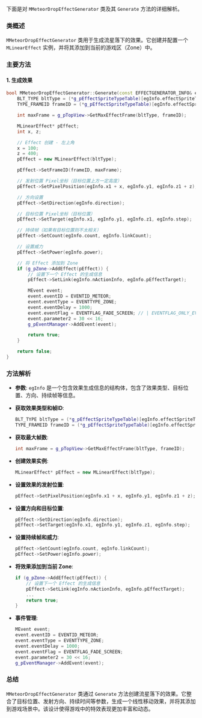下面是对 `MMeteorDropEffectGenerator` 类及其 `Generate` 方法的详细解析。

### 类概述
`MMeteorDropEffectGenerator` 类用于生成流星落下的效果。它创建并配置一个 `MLinearEffect` 实例，并将其添加到当前的游戏区（Zone）中。

### 主要方法

#### 1. 生成效果
```cpp
bool MMeteorDropEffectGenerator::Generate(const EFFECTGENERATOR_INFO& egInfo) {
    BLT_TYPE bltType = (*g_pEffectSpriteTypeTable)[egInfo.effectSpriteType].BltType;
    TYPE_FRAMEID frameID = (*g_pEffectSpriteTypeTable)[egInfo.effectSpriteType].FrameID;

    int maxFrame = g_pTopView->GetMaxEffectFrame(bltType, frameID);

    MLinearEffect* pEffect;
    int x, z;

    // Effect 创建 - 左上角
    x = 100;
    z = 400;
    pEffect = new MLinearEffect(bltType);

    pEffect->SetFrameID(frameID, maxFrame);

    // 发射位置 Pixel坐标（目标位置上方一定高度）
    pEffect->SetPixelPosition(egInfo.x1 + x, egInfo.y1, egInfo.z1 + z);

    // 方向设置
    pEffect->SetDirection(egInfo.direction);

    // 目标位置 Pixel坐标（目标位置）
    pEffect->SetTarget(egInfo.x1, egInfo.y1, egInfo.z1, egInfo.step);

    // 持续帧（如果有目标位置则不太相关）
    pEffect->SetCount(egInfo.count, egInfo.linkCount);

    // 设置威力
    pEffect->SetPower(egInfo.power);

    // 将 Effect 添加到 Zone
    if (g_pZone->AddEffect(pEffect)) {
        // 设置下一个 Effect 的生成信息
        pEffect->SetLink(egInfo.nActionInfo, egInfo.pEffectTarget);

        MEvent event;
        event.eventID = EVENTID_METEOR;
        event.eventType = EVENTTYPE_ZONE;
        event.eventDelay = 1000;
        event.eventFlag = EVENTFLAG_FADE_SCREEN; // | EVENTFLAG_ONLY_EVENT_BACKGROUND;
        event.parameter2 = 30 << 16;
        g_pEventManager->AddEvent(event);

        return true;	
    }

    return false;
}
```

### 方法解析

- **参数**: `egInfo` 是一个包含效果生成信息的结构体，包含了效果类型、目标位置、方向、持续帧等信息。
  
- **获取效果类型和帧ID**:
  ```cpp
  BLT_TYPE bltType = (*g_pEffectSpriteTypeTable)[egInfo.effectSpriteType].BltType;
  TYPE_FRAMEID frameID = (*g_pEffectSpriteTypeTable)[egInfo.effectSpriteType].FrameID;
  ```

- **获取最大帧数**:
  ```cpp
  int maxFrame = g_pTopView->GetMaxEffectFrame(bltType, frameID);
  ```

- **创建效果实例**:
  ```cpp
  MLinearEffect* pEffect = new MLinearEffect(bltType);
  ```

- **设置效果的发射位置**:
  ```cpp
  pEffect->SetPixelPosition(egInfo.x1 + x, egInfo.y1, egInfo.z1 + z);
  ```

- **设置方向和目标位置**:
  ```cpp
  pEffect->SetDirection(egInfo.direction);
  pEffect->SetTarget(egInfo.x1, egInfo.y1, egInfo.z1, egInfo.step);
  ```

- **设置持续帧和威力**:
  ```cpp
  pEffect->SetCount(egInfo.count, egInfo.linkCount);
  pEffect->SetPower(egInfo.power);
  ```

- **将效果添加到当前 Zone**:
  ```cpp
  if (g_pZone->AddEffect(pEffect)) {
      // 设置下一个 Effect 的生成信息
      pEffect->SetLink(egInfo.nActionInfo, egInfo.pEffectTarget);
      ...
      return true;	
  }
  ```

- **事件管理**: 
  ```cpp
  MEvent event;
  event.eventID = EVENTID_METEOR;
  event.eventType = EVENTTYPE_ZONE;
  event.eventDelay = 1000;
  event.eventFlag = EVENTFLAG_FADE_SCREEN;
  event.parameter2 = 30 << 16;
  g_pEventManager->AddEvent(event);
  ```

### 总结
`MMeteorDropEffectGenerator` 类通过 `Generate` 方法创建流星落下的效果。它整合了目标位置、发射方向、持续时间等参数，生成一个线性移动效果，并将其添加到游戏场景中。该设计使得游戏中的特效表现更加丰富和动态。
